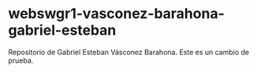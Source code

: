 # webswgr1-vasconez-barahona-gabriel-esteban
Repositorio de Gabriel Esteban Vásconez Barahona. Este es un cambio de prueba.